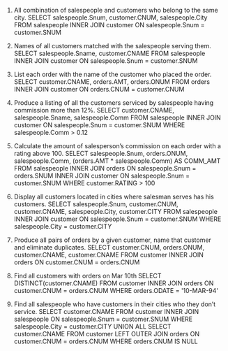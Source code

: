 01. All combination of salespeople and customers who belong to the same city.
SELECT salespeople.Snum, customer.CNUM, salespeople.City
FROM salespeople
INNER JOIN customer
ON salespeople.Snum = customer.SNUM



02. Names of all customers matched with the salespeople serving them.
SELECT salespeople.Sname, customer.CNAME
FROM salespeople
INNER JOIN customer
ON salespeople.Snum = customer.SNUM



03. List each order with the name of the customer who placed the order.
SELECT customer.CNAME, orders.AMT, orders.ONUM
FROM orders
INNER JOIN customer
ON orders.CNUM = customer.CNUM



04. Produce a listing of all the customers serviced by salespeople having commission more than 12%.
SELECT customer.CNAME, salespeople.Sname, salespeople.Comm
FROM salespeople
INNER JOIN customer
ON salespeople.Snum = customer.SNUM
WHERE salespeople.Comm > 0.12





05. Calculate the amount of salesperson’s commission on each order with a rating above 100.
SELECT salespeople.Snum, orders.ONUM, salespeople.Comm, (orders.AMT * salespeople.Comm) AS COMM_AMT
FROM salespeople
INNER JOIN orders
ON salespeople.Snum = orders.SNUM
INNER JOIN customer
ON salespeople.Snum = customer.SNUM
WHERE customer.RATING > 100





06. Display all customers located in cities where salesman serves has his customers.
SELECT salespeople.Snum, customer.CNUM, customer.CNAME, salespeople.City, customer.CITY
FROM salespeople
INNER JOIN customer
ON salespeople.Snum = customer.SNUM
WHERE salespeople.City = customer.CITY





07. Produce all pairs of orders by a given customer, name that customer and eliminate duplicates.
SELECT customer.CNUM, orders.ONUM, customer.CNAME, customer.CNAME
FROM customer
INNER JOIN orders
ON customer.CNUM = orders.CNUM





08. Find all customers with orders on Mar 10th
SELECT DISTINCT(customer.CNAME)
FROM customer
INNER JOIN orders
ON customer.CNUM = orders.CNUM
WHERE orders.ODATE = '10-MAR-94'






09. Find all salespeople who have customers in their cities who they don’t service.
SELECT customer.CNAME
FROM customer
INNER JOIN salespeople
ON salespeople.Snum = customer.SNUM
WHERE salespeople.City = customer.CITY
UNION ALL
SELECT customer.CNAME
FROM customer
LEFT OUTER JOIN orders
ON customer.CNUM = orders.CNUM
WHERE orders.CNUM IS NULL
